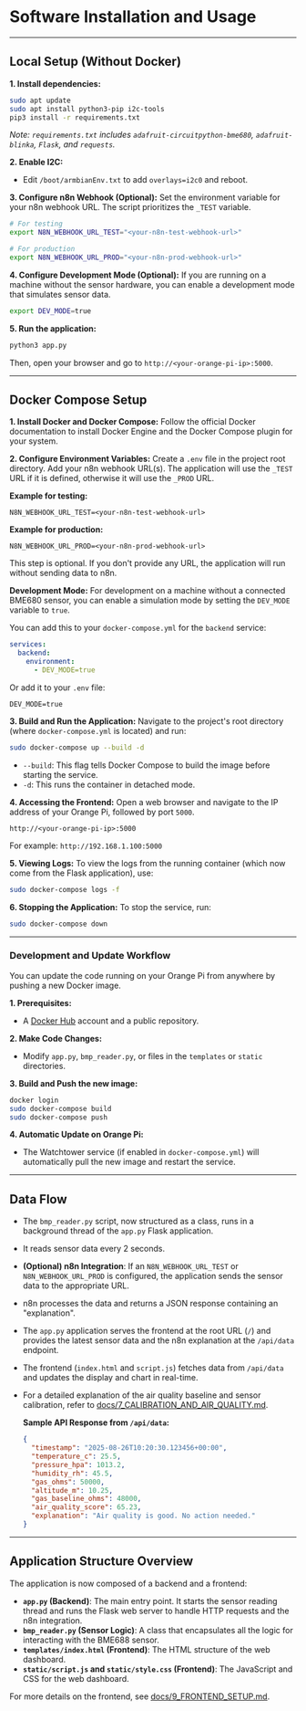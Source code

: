 # Software Installation and Usage

---

## Local Setup (Without Docker)

**1. Install dependencies:**
```sh
sudo apt update
sudo apt install python3-pip i2c-tools
pip3 install -r requirements.txt
```
*Note: `requirements.txt` includes `adafruit-circuitpython-bme680`, `adafruit-blinka`, `Flask`, and `requests`.*

**2. Enable I2C:**
- Edit `/boot/armbianEnv.txt` to add `overlays=i2c0` and reboot.

**3. Configure n8n Webhook (Optional):**
Set the environment variable for your n8n webhook URL. The script prioritizes the `_TEST` variable.
```sh
# For testing
export N8N_WEBHOOK_URL_TEST="<your-n8n-test-webhook-url>"

# For production
export N8N_WEBHOOK_URL_PROD="<your-n8n-prod-webhook-url>"
```

**4. Configure Development Mode (Optional):**
If you are running on a machine without the sensor hardware, you can enable a development mode that simulates sensor data.
```sh
export DEV_MODE=true
```

**5. Run the application:**
```sh
python3 app.py
```
Then, open your browser and go to `http://<your-orange-pi-ip>:5000`.

---

## Docker Compose Setup

**1. Install Docker and Docker Compose:**
Follow the official Docker documentation to install Docker Engine and the Docker Compose plugin for your system.

**2. Configure Environment Variables:**
Create a `.env` file in the project root directory. Add your n8n webhook URL(s). The application will use the `_TEST` URL if it is defined, otherwise it will use the `_PROD` URL.

**Example for testing:**
```
N8N_WEBHOOK_URL_TEST=<your-n8n-test-webhook-url>
```

**Example for production:**
```
N8N_WEBHOOK_URL_PROD=<your-n8n-prod-webhook-url>
```
This step is optional. If you don't provide any URL, the application will run without sending data to n8n.

**Development Mode:**
For development on a machine without a connected BME680 sensor, you can enable a simulation mode by setting the `DEV_MODE` variable to `true`.

You can add this to your `docker-compose.yml` for the `backend` service:
```yaml
services:
  backend:
    environment:
      - DEV_MODE=true
```
Or add it to your `.env` file:
```
DEV_MODE=true
```

**3. Build and Run the Application:**
Navigate to the project's root directory (where `docker-compose.yml` is located) and run:
```sh
sudo docker-compose up --build -d
```
- `--build`: This flag tells Docker Compose to build the image before starting the service.
- `-d`: This runs the container in detached mode.

**4. Accessing the Frontend:**
Open a web browser and navigate to the IP address of your Orange Pi, followed by port `5000`.
```
http://<your-orange-pi-ip>:5000
```
For example: `http://192.168.1.100:5000`

**5. Viewing Logs:**
To view the logs from the running container (which now come from the Flask application), use:
```sh
sudo docker-compose logs -f
```

**6. Stopping the Application:**
To stop the service, run:
```sh
sudo docker-compose down
```

---

### Development and Update Workflow

You can update the code running on your Orange Pi from anywhere by pushing a new Docker image.

**1. Prerequisites:**
   - A [Docker Hub](https://hub.docker.com/) account and a public repository.

**2. Make Code Changes:**
   - Modify `app.py`, `bmp_reader.py`, or files in the `templates` or `static` directories.

**3. Build and Push the new image:**
   ```sh
   docker login
   sudo docker-compose build
   sudo docker-compose push
   ```

**4. Automatic Update on Orange Pi:**
   - The Watchtower service (if enabled in `docker-compose.yml`) will automatically pull the new image and restart the service.

---

## Data Flow

- The `bmp_reader.py` script, now structured as a class, runs in a background thread of the `app.py` Flask application.
- It reads sensor data every 2 seconds.
- **(Optional) n8n Integration**: If an `N8N_WEBHOOK_URL_TEST` or `N8N_WEBHOOK_URL_PROD` is configured, the application sends the sensor data to the appropriate URL.
- n8n processes the data and returns a JSON response containing an "explanation".
- The `app.py` application serves the frontend at the root URL (`/`) and provides the latest sensor data and the n8n explanation at the `/api/data` endpoint.
- The frontend (`index.html` and `script.js`) fetches data from `/api/data` and updates the display and chart in real-time.
- For a detailed explanation of the air quality baseline and sensor calibration, refer to [docs/7_CALIBRATION_AND_AIR_QUALITY.md](docs/7_CALIBRATION_AND_AIR_QUALITY.md).

  **Sample API Response from `/api/data`:**
  ```json
  {
    "timestamp": "2025-08-26T10:20:30.123456+00:00",
    "temperature_c": 25.5,
    "pressure_hpa": 1013.2,
    "humidity_rh": 45.5,
    "gas_ohms": 50000,
    "altitude_m": 10.25,
    "gas_baseline_ohms": 48000,
    "air_quality_score": 65.23,
    "explanation": "Air quality is good. No action needed."
  }
  ```

---

## Application Structure Overview

The application is now composed of a backend and a frontend:

- **`app.py` (Backend)**: The main entry point. It starts the sensor reading thread and runs the Flask web server to handle HTTP requests and the n8n integration.
- **`bmp_reader.py` (Sensor Logic)**: A class that encapsulates all the logic for interacting with the BME688 sensor.
- **`templates/index.html` (Frontend)**: The HTML structure of the web dashboard.
- **`static/script.js` and `static/style.css` (Frontend)**: The JavaScript and CSS for the web dashboard.

For more details on the frontend, see [docs/9_FRONTEND_SETUP.md](docs/9_FRONTEND_SETUP.md).
